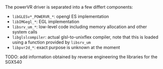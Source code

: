 The powerVR driver is separated into a few differt components:

- `libGLESv*_POWERVR_*`: opengl ES implementation
- `libIMGegl_*`: EGL implementation
- `libsrv_um_*`: low-level code including memory allocation and other system calls
- `libglslcompiler`: actual glsl-to-unixflex compiler, note that this is loaded using a function provided by `libsrv_um`
- `libpvr2d_*`: exact purpose is unknown at the moment

TODO: add information obtained by reverse engineering the libraries for the SGX540
